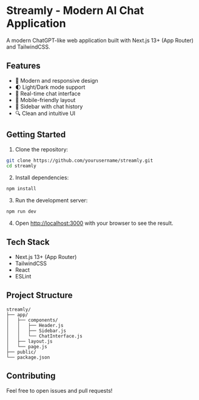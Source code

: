 # Streamly - Modern AI Chat Application

A modern ChatGPT-like web application built with Next.js 13+ (App Router) and TailwindCSS.

## Features

- 🎨 Modern and responsive design
- 🌓 Light/Dark mode support
- 💬 Real-time chat interface
- 📱 Mobile-friendly layout
- 🎯 Sidebar with chat history
- 🔍 Clean and intuitive UI

## Getting Started

1. Clone the repository:
```bash
git clone https://github.com/yourusername/streamly.git
cd streamly
```

2. Install dependencies:
```bash
npm install
```

3. Run the development server:
```bash
npm run dev
```

4. Open [http://localhost:3000](http://localhost:3000) with your browser to see the result.

## Tech Stack

- Next.js 13+ (App Router)
- TailwindCSS
- React
- ESLint

## Project Structure

```
streamly/
├── app/
│   ├── components/
│   │   ├── Header.js
│   │   ├── Sidebar.js
│   │   └── ChatInterface.js
│   ├── layout.js
│   └── page.js
├── public/
└── package.json
```

## Contributing

Feel free to open issues and pull requests!
